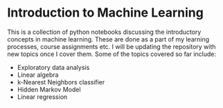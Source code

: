 # Introduction to Machine Learning

This is a collection of python notebooks discussing the introductory concepts in machine learning.
These are done as a part of my learning processes, course assignments etc. I will be updating 
the repository with new topics once I cover them. Some of the topics covered so far include:

* Exploratory data analysis
* Linear algebra
* k-Nearest Neighbors classifier
* Hidden Markov Model
* Linear regression
